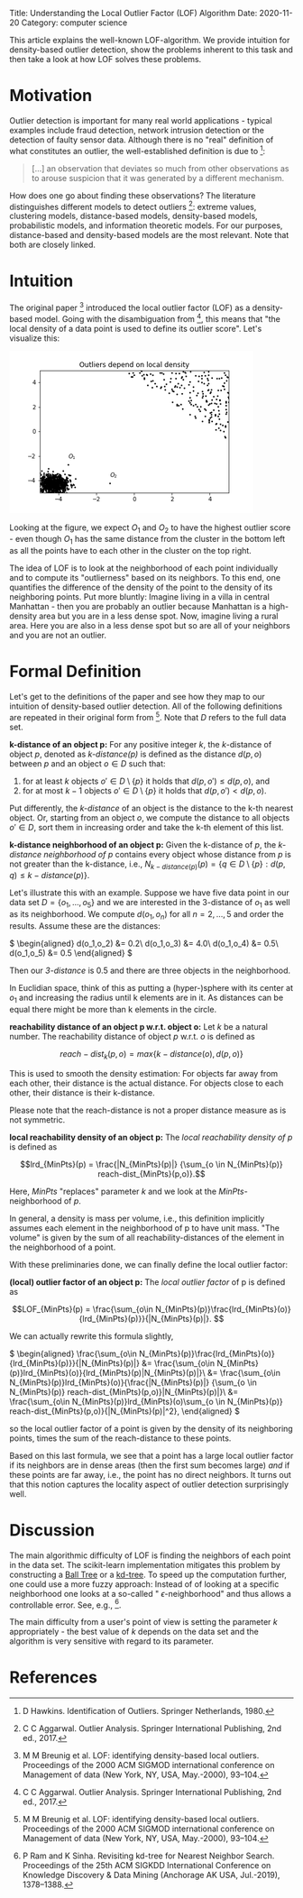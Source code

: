Title: Understanding the Local Outlier Factor (LOF) Algorithm
Date: 2020-11-20
Category: computer science

This article explains the well-known LOF-algorithm. We provide
intuition for density-based outlier detection, show the problems
inherent to this task and then take a look at how LOF solves these
problems.

# Motivation

Outlier detection is important for many real world applications -
typical examples include fraud detection, network intrusion detection
or the detection of faulty sensor data. Although there is no "real"
definition of what constitutes an outlier, the well-established
definition is due to [^Hawkins(1980)]:

> [...] an observation that deviates so much from other observations
> as to arouse suspicion that it was generated by a different
> mechanism.

How does one go about finding these observations? The literature
distinguishes different models to detect outliers [^Aggarwal(2017)]:
extreme values, clustering models, distance-based models,
density-based models, probabilistic models, and information theoretic
models. For our purposes, distance-based and density-based models are
the most relevant. Note that both are closely linked.

# Intuition

The original paper [^Breunig et al.(2000)] introduced the local
outlier factor (LOF) as a density-based model. Going with the
disambiguation from [^Aggarwal(2017)], this means that "the local
density of a data point is used to define its outlier score". Let's
visualize this:

![Outliers depend on local density](images/lof/intuition.png)

Looking at the figure, we expect $O_1$ and $O_2$ to have the highest
outlier score - even though $O_1$ has the same distance from the
cluster in the bottom left as all the points have to each other in the
cluster on the top right.

The idea of LOF is to look at the neighborhood of each point
individually and to compute its "outlierness" based on its
neighbors. To this end, one quantifies the difference of the density
of the point to the density of its neighboring points. Put more
bluntly: Imagine living in a villa in central Manhattan - then you are
probably an outlier because Manhattan is a high-density area but you
are in a less dense spot. Now, imagine living a rural area. Here you
are also in a less dense spot but so are all of your neighbors and you
are not an outlier.


# Formal Definition

Let's get to the definitions of the paper and see how they map to our
intuition of density-based outlier detection. All of the following
definitions are repeated in their original form from [^Breunig et al.(2000)]. 
Note that $D$ refers to the full data set.

__k-distance of an object p:__ For any positive integer $k$, the
$k$-distance of object $p$, denoted as _k-distance(p)_ is defined as
the distance $d(p,o)$ between $p$ and an object $o \in D$ such that:

1. for at least $k$ objects $o' \in D \setminus \{p\}$ it holds that
   $d(p,o') \leq d(p,o)$, and
2. for at most $k-1$ objects $o' \in D\setminus \{p\}$ it holds that
   $d(p,o') < d(p,o)$.

Put differently, the _k-distance_ of an object is the distance to the k-th nearest object. Or, starting from an object $o$, we compute the distance to all objects $o' \in D$, sort them in increasing order and take the k-th element of this list.

__k-distance neighborhood of an object p:__ Given the k-distance of $p$, the _k-distance neighborhood of p_ contains every object whose distance from $p$ is not greater than the k-distance, i.e., $N_{k-distance(p)}(p) = \left\{q \in D\setminus\{p\} : d(p,q) \leq k-distance(p) \right\}$.

Let's illustrate this with an example. Suppose we have five data point
in our data set $D=\{o_1,\dots,o_5\}$ and we are interested in the
3-distance of $o_1$ as well as its neighborhood. We compute
$d(o_1,o_n)$ for all $n =2,\dots, 5$ and order the results. Assume
these are the distances:

$
\begin{aligned}
d(o_1,o_2) &= 0.2\\
d(o_1,o_3) &= 4.0\\
d(o_1,o_4) &= 0.5\\
d(o_1,o_5) &= 0.5
\end{aligned}
$

Then our _3-distance_ is 0.5 and there are three objects in the neighborhood.

In Euclidian space, think of this as putting a (hyper-)sphere with its
center at $o_1$ and increasing the radius until k elements are in
it. As distances can be equal there might be more than k elements in
the circle.

__reachability distance of an object p w.r.t. object o:__ Let $k$ be a
natural number. The reachability distance of object $p$ w.r.t. $o$ is
defined as

$$reach-dist_k(p,o) = max \{ k-distance(o),d(p,o)\} $$

This is used to smooth the density estimation: For objects far away
from each other, their distance is the actual distance. For objects
close to each other, their distance is their k-distance.

Please note that the reach-distance is not a proper distance measure as is not symmetric.

__local reachability density of an object p:__ The _local reachability
density of p_ is defined as


$$lrd_{MinPts}(p) = \frac{|N_{MinPts}(p)|} {\sum_{o \in N_{MinPts}(p)} reach-dist_{MinPts}(p,o)}.$$

Here, _MinPts_ "replaces" parameter _k_ and we look at the _MinPts_-neighborhood of _p_.

In general, a density is mass per volume, i.e., this definition implicitly assumes each element in the neighborhood of p to have unit mass. "The volume" is given by the sum of all reachability-distances of the element in the neighborhood of a point.

With these preliminaries done, we can finally define the local outlier factor:

__(local) outlier factor of an object p:__ The _local outlier factor_ of p is defined as

$$LOF_{MinPts}(p) = \frac{\sum_{o\in N_{MinPts}(p)}\frac{lrd_{MinPts}(o)}{lrd_{MinPts}(p)}}{|N_{MinPts}(p)|}.
$$

We can actually rewrite this formula slightly,

$
\begin{aligned}
\frac{\sum_{o\in N_{MinPts}(p)}\frac{lrd_{MinPts}(o)}{lrd_{MinPts}(p)}}{|N_{MinPts}(p)|} &= \frac{\sum_{o\in N_{MinPts}(p)}lrd_{MinPts}(o)}{lrd_{MinPts}(p)|N_{MinPts}(p)|}\\
&= \frac{\sum_{o\in N_{MinPts}(p)}lrd_{MinPts}(o)}{\frac{|N_{MinPts}(p)|} {\sum_{o \in N_{MinPts}(p)} reach-dist_{MinPts}(p,o)}|N_{MinPts}(p)|}\\
&= \frac{\sum_{o\in N_{MinPts}(p)}lrd_{MinPts}(o)\sum_{o \in N_{MinPts}(p)} reach-dist_{MinPts}(p,o)}{|N_{MinPts}(p)|^2},
\end{aligned}
$

so the local outlier factor of a point is given by the density of its
neighboring points, times the sum of the reach-distance to these
points.

Based on this last formula, we see that a point has a large local
outlier factor if its neighbors are in dense areas (then the first sum
becomes large) _and_ if these points are far away, i.e., the point has
no direct neighbors. It turns out that this notion captures the
locality aspect of outlier detection surprisingly well.

# Discussion

The main algorithmic difficulty of LOF is finding the neighbors of
each point in the data set. The scikit-learn implementation mitigates
this problem by constructing a [Ball
Tree](https://en.wikipedia.org/wiki/Ball_tree) or a
[kd-tree](https://en.wikipedia.org/wiki/K-d_tree). To speed up the computation further, one could use a more fuzzy approach: Instead of of looking at a specific
neighborhood one looks at a so-called " $\epsilon$-neighborhood" and thus allows a
controllable error. See, e.g., [^Ram and Sinha(2019)].

The main difficulty from a user's point of view is setting the
parameter _k_ appropriately - the best value of _k_ depends on the
data set and the algorithm is very sensitive with regard to its
parameter.

# References

[^Hawkins(1980)]: D Hawkins. Identification of Outliers. Springer Netherlands, 1980.
[^Aggarwal(2017)]: C C Aggarwal. Outlier Analysis. Springer International Publishing, 2nd ed., 2017.
[^Breunig et al.(2000)]: M M Breunig et al. LOF: identifying density-based local outliers. Proceedings of the 2000 ACM SIGMOD international conference on Management of data (New York, NY, USA, May.-2000), 93–104.
[^Ram and Sinha(2019)]: P Ram and K Sinha. Revisiting kd-tree for Nearest Neighbor Search. Proceedings of the 25th ACM SIGKDD International Conference on Knowledge Discovery & Data Mining (Anchorage AK USA, Jul.-2019), 1378–1388.
